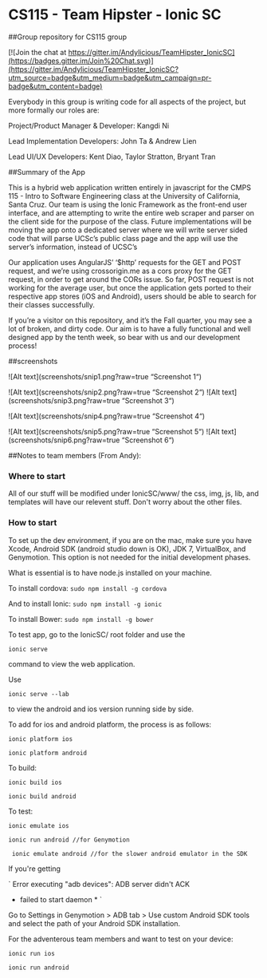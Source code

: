 # CS115 - Team Hipster - Ionic SC 
##Group repository for CS115 group

[![Join the chat at https://gitter.im/Andylicious/TeamHipster_IonicSC](https://badges.gitter.im/Join%20Chat.svg)](https://gitter.im/Andylicious/TeamHipster_IonicSC?utm_source=badge&utm_medium=badge&utm_campaign=pr-badge&utm_content=badge)

Everybody in this group is writing code for all aspects of the project, but more formally our roles are: 

Project/Product Manager & Developer: Kangdi Ni

Lead Implementation Developers: John Ta & Andrew Lien

Lead UI/UX Developers: Kent Diao, Taylor Stratton, Bryant Tran


##Summary of the App 

This is a hybrid web application written entirely in javascript for the CMPS 115 - Intro to Software Engineering class at the University of California, Santa Cruz. Our team is using the Ionic Framework as the front-end user interface, and are attempting to write the entire web scraper and parser on the client side for the purpose of the class. Future implementations will be moving the app onto a dedicated server where we will write server sided code that will parse UCSc’s public class page and the app will use the server’s information, instead of UCSC’s 

Our application uses AngularJS’ ‘$http’ requests for the GET and POST request, and we’re using crossorigin.me as a cors proxy for the GET request, in order to get around the CORs issue. So far, POST request is not working for the average user, but once the application gets ported to their respective app stores (iOS and Android), users should be able to search for their classes successfully. 

If you’re a visitor on this repository, and it’s the Fall quarter, you may see a lot of broken, and dirty code. Our aim is to have a fully functional and well designed app by the tenth week, so bear with us and our development process! 

##screenshots 

![Alt text](screenshots/snip1.png?raw=true “Screenshot 1“)

![Alt text](screenshots/snip2.png?raw=true “Screenshot 2“)
![Alt text](screenshots/snip3.png?raw=true “Screenshot 3“)

![Alt text](screenshots/snip4.png?raw=true “Screenshot 4“)

![Alt text](screenshots/snip5.png?raw=true “Screenshot 5“)
![Alt text](screenshots/snip6.png?raw=true “Screenshot 6“)



##Notes to team members (From Andy): 

### Where to start

All of our stuff will be modified under IonicSC/www/ the css, img, js, lib, and templates will have our relevent stuff. Don't worry about the other files. 

### How to start

To set up the dev environment, if you are on the mac, make sure you have Xcode, Android SDK (android studio down is OK), JDK 7, VirtualBox, and Genymotion. This option is not needed for the initial development phases.

What is essential is to have node.js installed on your machine. 

To install cordova: 
` sudo npm install -g cordova `

And to install Ionic: 
` sudo npm install -g ionic `

To install Bower:
` sudo npm install -g bower `

To test app, go to the IonicSC/ root folder and use the

` ionic serve `

command to view the web application. 

Use

` ionic serve --lab `

to view the android and ios version running side by side. 

To add for ios and android platform, the process is as follows:

` ionic platform ios `

` ionic platform android `

To build:

` ionic build ios `

` ionic build android `

To test:

` ionic emulate ios `

` ionic run android //for Genymotion `

`  ionic emulate android //for the slower android emulator in the SDK  `

If you're getting

` Error executing "adb devices": ADB server didn't ACK 

   * failed to start daemon * `

Go to Settings in Genymotion > ADB tab > Use custom Android SDK tools and select the path of your Android SDK installation. 

For the adventerous team members and want to test on your device: 

` ionic run ios `

` ionic run android `



